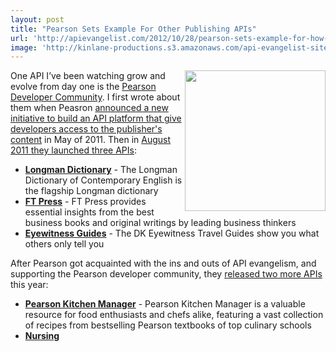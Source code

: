 ```yaml
---
layout: post
title: "Pearson Sets Example For Other Publishing APIs"
url: 'http://apievangelist.com/2012/10/28/pearson-sets-example-for-how-other-publishing-apis-should-do-it/'
image: 'http://kinlane-productions.s3.amazonaws.com/api-evangelist-site/blog/pearson-logo.png'
---
```


[<img class="c1" src="https://s3.amazonaws.com/kinlane-productions/pearson/pearson-logo.png" alt="" width="225" align="right" />][1]

One API I’ve been watching grow and evolve from day one is the [Pearson Developer Community][2]. I first wrote about them when Peasron [announced a new initiative to build an API platform that give developers access to the publisher's content][3] in May of 2011. Then in [August 2011 they launched three APIs][4]:

  * **[Longman Dictionary][5]** \- The Longman Dictionary of Contemporary English is the flagship Longman dictionary
  * **[FT Press][6]** \- FT Press provides essential insights from the best business books and original writings by leading business thinkers
  * **[Eyewitness Guides][7]** \- The DK Eyewitness Travel Guides show you what others only tell you

After Pearson got acquainted with the ins and outs of API evangelism, and supporting the Pearson developer community, they [released two more APIs][8] this year:

  * **[Pearson Kitchen Manager][9]** \- Pearson Kitchen Manager is a valuable resource for food enthusiasts and chefs alike, featuring a vast collection of recipes from bestselling Pearson textbooks of top culinary schools
  * **[Nursing ][10]**

   [1]: http://developer.pearson.com/ (Pearson)
   [2]: http://developer.pearson.com/ (Pearson Developer Community)
   [3]: http://blog.apievangelist.com/2011/05/10/pearson-plans-api-platform-to-unlock-content/ (announced a new initiative to build an API platform that give developers access to the publisher's content)
   [4]: http://blog.apievangelist.com/2011/08/16/re-inventing-pearson-publishing-using-apis/
   [5]: http://developer.pearson.com/api/longman-dictionary/apimethod/get-entry-0/189/overview
   [6]: http://developer.pearson.com/api/ft-press/apimethod/get-book-block/189/overview
   [7]: http://developer.pearson.com/api/eyewitness-guides/apimethod/entries-guide/189/overview
   [8]: http://blog.apievangelist.com/2012/06/18/launching-apis-one-book-at-a-time/
   [9]: http://developer.pearson.com/api/pearson-kitchen-manager/apimethod/courses/190/overview
   [10]: http://developer.pearson.com/api/nursing-health-survival-guides-api/apimethod/get-article/189/overview
